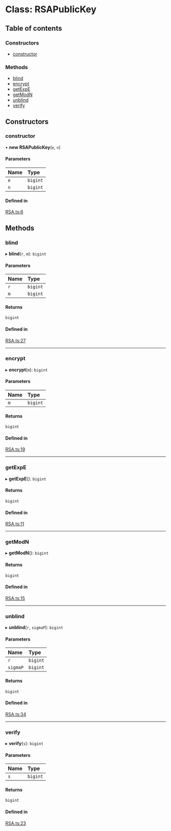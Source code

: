 # Class: RSAPublicKey

## Table of contents

### Constructors

- [constructor](RSAPublicKey.md#constructor)

### Methods

- [blind](RSAPublicKey.md#blind)
- [encrypt](RSAPublicKey.md#encrypt)
- [getExpE](RSAPublicKey.md#getexpe)
- [getModN](RSAPublicKey.md#getmodn)
- [unblind](RSAPublicKey.md#unblind)
- [verify](RSAPublicKey.md#verify)

## Constructors

### constructor

• **new RSAPublicKey**(`e`, `n`)

#### Parameters

| Name | Type |
| :------ | :------ |
| `e` | `bigint` |
| `n` | `bigint` |

#### Defined in

[RSA.ts:6](https://github.com/oscar08850/mod/blob/7433e5e/src/ts/RSA.ts#L6)

## Methods

### blind

▸ **blind**(`r`, `m`): `bigint`

#### Parameters

| Name | Type |
| :------ | :------ |
| `r` | `bigint` |
| `m` | `bigint` |

#### Returns

`bigint`

#### Defined in

[RSA.ts:27](https://github.com/oscar08850/mod/blob/7433e5e/src/ts/RSA.ts#L27)

___

### encrypt

▸ **encrypt**(`m`): `bigint`

#### Parameters

| Name | Type |
| :------ | :------ |
| `m` | `bigint` |

#### Returns

`bigint`

#### Defined in

[RSA.ts:19](https://github.com/oscar08850/mod/blob/7433e5e/src/ts/RSA.ts#L19)

___

### getExpE

▸ **getExpE**(): `bigint`

#### Returns

`bigint`

#### Defined in

[RSA.ts:11](https://github.com/oscar08850/mod/blob/7433e5e/src/ts/RSA.ts#L11)

___

### getModN

▸ **getModN**(): `bigint`

#### Returns

`bigint`

#### Defined in

[RSA.ts:15](https://github.com/oscar08850/mod/blob/7433e5e/src/ts/RSA.ts#L15)

___

### unblind

▸ **unblind**(`r`, `sigmaP`): `bigint`

#### Parameters

| Name | Type |
| :------ | :------ |
| `r` | `bigint` |
| `sigmaP` | `bigint` |

#### Returns

`bigint`

#### Defined in

[RSA.ts:34](https://github.com/oscar08850/mod/blob/7433e5e/src/ts/RSA.ts#L34)

___

### verify

▸ **verify**(`s`): `bigint`

#### Parameters

| Name | Type |
| :------ | :------ |
| `s` | `bigint` |

#### Returns

`bigint`

#### Defined in

[RSA.ts:23](https://github.com/oscar08850/mod/blob/7433e5e/src/ts/RSA.ts#L23)
